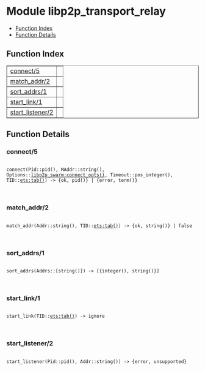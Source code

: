

# Module libp2p_transport_relay #
* [Function Index](#index)
* [Function Details](#functions)

<a name="index"></a>

## Function Index ##


<table width="100%" border="1" cellspacing="0" cellpadding="2" summary="function index"><tr><td valign="top"><a href="#connect-5">connect/5</a></td><td></td></tr><tr><td valign="top"><a href="#match_addr-2">match_addr/2</a></td><td></td></tr><tr><td valign="top"><a href="#sort_addrs-1">sort_addrs/1</a></td><td></td></tr><tr><td valign="top"><a href="#start_link-1">start_link/1</a></td><td></td></tr><tr><td valign="top"><a href="#start_listener-2">start_listener/2</a></td><td></td></tr></table>


<a name="functions"></a>

## Function Details ##

<a name="connect-5"></a>

### connect/5 ###

<pre><code>
connect(Pid::pid(), MAddr::string(), Options::<a href="libp2p_swarm.md#type-connect_opts">libp2p_swarm:connect_opts()</a>, Timeout::pos_integer(), TID::<a href="ets.md#type-tab">ets:tab()</a>) -&gt; {ok, pid()} | {error, term()}
</code></pre>
<br />

<a name="match_addr-2"></a>

### match_addr/2 ###

<pre><code>
match_addr(Addr::string(), TID::<a href="ets.md#type-tab">ets:tab()</a>) -&gt; {ok, string()} | false
</code></pre>
<br />

<a name="sort_addrs-1"></a>

### sort_addrs/1 ###

<pre><code>
sort_addrs(Addrs::[string()]) -&gt; [{integer(), string()}]
</code></pre>
<br />

<a name="start_link-1"></a>

### start_link/1 ###

<pre><code>
start_link(TID::<a href="ets.md#type-tab">ets:tab()</a>) -&gt; ignore
</code></pre>
<br />

<a name="start_listener-2"></a>

### start_listener/2 ###

<pre><code>
start_listener(Pid::pid(), Addr::string()) -&gt; {error, unsupported}
</code></pre>
<br />

